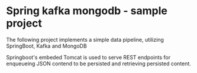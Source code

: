# Spring kafka mongodb - sample project

The following project implements a simple data pipeline, utilizing SpringBoot, Kafka and MongoDB

Springboot's embeded Tomcat is used to serve
REST endpoints for enqueueing JSON contend to be persisted and retrieving persisted content.